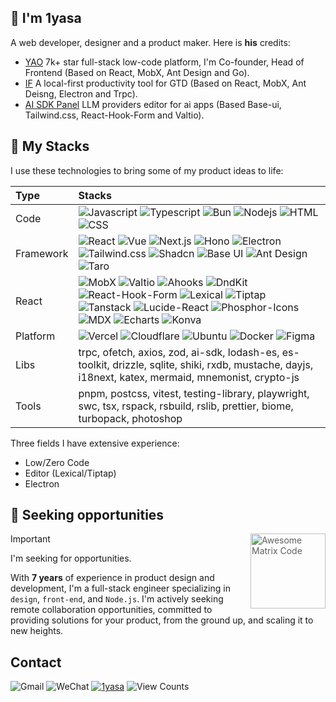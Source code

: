 ## 👋 I'm 1yasa

A web developer, designer and a product maker. Here is **his** credits:

- [YAO](https://yaoapps.com/) 7k+ star full-stack low-code platform, I'm Co-founder, Head of Frontend (Based on React, MobX, Ant Design and Go).
- [IF](https://if.openages.com/) A local-first productivity tool for GTD (Based on React, MobX, Ant Deisng, Electron and Trpc).
- [AI SDK Panel](https://stack.matrixages.com/ai-sdk-panel) LLM providers editor for ai apps (Based Base-ui, Tailwind.css, React-Hook-Form and Valtio).

## 💅 My Stacks

I use these technologies to bring some of my product ideas to life:

<table>
  <thead>
    <tr>
      <th align="left">Type</th>
      <th align="left">Stacks</th>
    </tr>
  </thead>
  <tbody>
    <tr>
      <td>Code</td>
      <td>
        <img alt="Javascript" src="https://img.shields.io/badge/Javascript-efb100?logo=javascript&logoColor=white">
        <img alt="Typescript" src="https://img.shields.io/badge/Typescript-00a6f4?logo=typescript&logoColor=white">
        <img alt="Bun" src="https://img.shields.io/badge/Bun-ffd6a8?logo=bun">
        <img alt="Nodejs" src="https://img.shields.io/badge/Nodejs-5ea500?logo=node.js&logoColor=white">
        <img alt="HTML" src="https://img.shields.io/badge/HTML-f54a00?logo=html5&logoColor=white">
        <img alt="CSS" src="https://img.shields.io/badge/CSS-00a6f4?logo=css&logoColor=white">
      </td>
    </tr>
    <tr>
      <td>Framework</td>
      <td>
        <img alt="React" src="https://img.shields.io/badge/React-0092b8?logo=react&logoColor=white">
        <img alt="Vue" src="https://img.shields.io/badge/Vue-00a63e?logo=vue.js&logoColor=white">
        <img alt="Next.js" src="https://img.shields.io/badge/Next.js-000000?logo=next.js&logoColor=white">
        <img alt="Hono" src="https://img.shields.io/badge/Hono-e17100?logo=hono&logoColor=white">
        <img alt="Electron" src="https://img.shields.io/badge/Electron-0092b8?logo=electron&logoColor=white">
        <img alt="Tailwind.css" src="https://img.shields.io/badge/Tailwind.css-00a6f4?logo=tailwindcss&logoColor=white">
        <img alt="Shadcn" src="https://img.shields.io/badge/Shadcn-45556c?logo=shadcn/ui&logoColor=white">
        <img alt="Base UI" src="https://img.shields.io/badge/Base%20UI-737373?logo=mui&logoColor=white">
        <img alt="Ant Design" src="https://img.shields.io/badge/Ant%20Design-7c86ff?logo=antdesign&logoColor=white">
        <img alt="Taro" src="https://img.shields.io/badge/Taro-193cb8?logo=wechat&logoColor=white">
      </td>
    </tr>
    <tr>
      <td>React</td>
      <td>
        <img alt="MobX" src="https://img.shields.io/badge/MobX-e17100?logo=mobx&logoColor=white">
        <img alt="Valtio" src="https://img.shields.io/badge/Valtio-00d3f2?logo=redux&logoColor=white">
        <img alt="Ahooks" src="https://img.shields.io/badge/Ahooks-615fff?logo=alamy&logoColor=white">
        <img alt="DndKit" src="https://img.shields.io/badge/DndKit-62748e?logo=excalidraw&logoColor=white">
        <img alt="React-Hook-Form" src="https://img.shields.io/badge/React%20Hook%20Form-e60076?logo=react-hook-form&logoColor=white">
        <img alt="Lexical" src="https://img.shields.io/badge/Lexical-0084d1?logo=meta&logoColor=white">
        <img alt="Tiptap" src="https://img.shields.io/badge/Tiptap-d4d4d8?logo=at%26t&logoColor=white">
        <img alt="Tanstack" src="https://img.shields.io/badge/Tanstack-00bc7d?logo=bookstack&logoColor=white">
        <img alt="Lucide-React" src="https://img.shields.io/badge/Lucide%20React-fb2c36?logo=lucide&logoColor=white">
        <img alt="Phosphor-Icons" src="https://img.shields.io/badge/Phosphor%20Icons-7ccf00?logo=phosphoricons&logoColor=white">
        <img alt="MDX" src="https://img.shields.io/badge/MDX-efb100?logo=mdx&logoColor=white">
        <img alt="Echarts" src="https://img.shields.io/badge/Echarts-f6339a?logo=apacheecharts&logoColor=white">
        <img alt="Konva" src="https://img.shields.io/badge/Konva-0084d1?logo=konva&logoColor=white">
      </td>
    </tr>
    <tr>
      <td>Platform</td>
      <td>
        <img alt="Vercel" src="https://img.shields.io/badge/Vercel-000000?logo=vercel&logoColor=white">
        <img alt="Cloudflare" src="https://img.shields.io/badge/Cloudflare-fd9a00?logo=cloudflare&logoColor=white">
        <img alt="Ubuntu" src="https://img.shields.io/badge/Ubuntu-f54a00?logo=ubuntu&logoColor=white">
        <img alt="Docker" src="https://img.shields.io/badge/Docker-2b7fff?logo=docker&logoColor=white">
        <img alt="Figma" src="https://img.shields.io/badge/Figma-9810fa?logo=figma&logoColor=white">
      </td>
    </tr>
    <tr>
      <td>Libs</td>
      <td>trpc, ofetch, axios, zod, ai-sdk, lodash-es, es-toolkit, drizzle, sqlite, shiki, rxdb, mustache, dayjs, i18next, katex, mermaid, mnemonist, crypto-js</td>
    </tr>
    <tr>
      <td>Tools</td>
      <td>pnpm, postcss, vitest, testing-library, playwright, swc, tsx, rspack, rsbuild, rslib, prettier, biome, turbopack, photoshop</td>
    </tr>
  </tbody>
</table>

Three fields I have extensive experience:

- Low/Zero Code
- Editor (Lexical/Tiptap)
- Electron

## 🚀 Seeking opportunities


> <img src = 'https://github.com/MarikIshtar007/MarikIshtar007/blob/master/images/matrix.gif' alt = 'Awesome Matrix Code' align='right' width="120" height="120" /> 


> [!IMPORTANT]
> I'm seeking for opportunities.
> 
> With **7 years** of experience in product design and development, I'm a full-stack engineer specializing in `design`, `front-end`, and `Node.js`. I'm actively seeking remote collaboration opportunities, committed to providing solutions for your product, from the ground up, and scaling it to new heights.

## Contact

![Gmail](https://img.shields.io/badge/xiewendao@gmail.com-2b7fff?logo=gmail&logoColor=white)
![WeChat](https://img.shields.io/badge/Mrhehero-00c951?logo=wechat&logoColor=white)
[![1yasa](https://img.shields.io/badge/1yasa-000?logo=x&logoColor=white)](https://x.com/iyasa_hq)
![View Counts](https://komarev.com/ghpvc/?username=1yasa&base=126003&color=000000)

